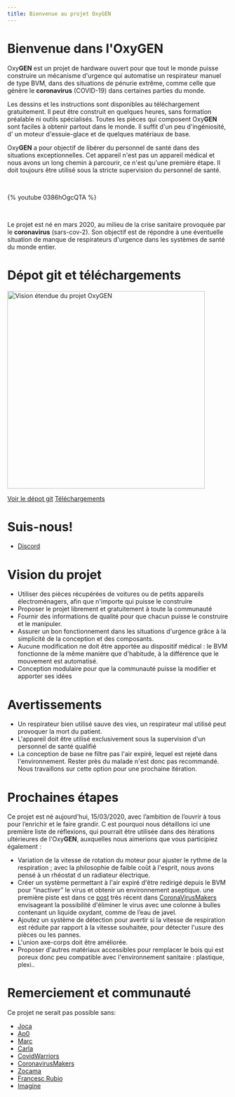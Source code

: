 ```yaml
---
title: Bienvenue au projet OxyGEN
---
```


# Bienvenue dans l'OxyGEN
Oxy**GEN** est un projet de hardware ouvert pour que tout le monde puisse construire un mécanisme d'urgence qui automatise un respirateur manuel de type BVM, dans des situations de pénurie extrême, comme celle que génère le **coronavirus** (COVID-19) dans certaines parties du monde.

Les dessins et les instructions sont disponibles au téléchargement gratuitement. Il peut être construit en quelques heures, sans formation préalable ni outils spécialisés. Toutes les pièces qui composent Oxy**GEN** sont faciles à obtenir partout dans le monde. Il suffit d'un peu d'ingéniosité, d' un moteur d'essuie-glace et de quelques matériaux de base. 

<p> Oxy<strong>GEN</strong> a pour objectif de libérer du personnel de santé dans des situations exceptionnelles. Cet appareil <span class = "danger" style = "color: # fb4949;"> n'est pas un appareil médical </span> et nous avons un long chemin à parcourir, ce n'est qu'une première étape. Il doit toujours être utilisé sous la stricte supervision du personnel de santé.</p>

<br/> 

{% youtube 0386hOgcQTA %}

<br/>

Le projet est né en mars 2020, au milieu de la crise sanitaire provoquée par le **coronavirus** (sars-cov-2). Son objectif est de répondre à une éventuelle situation de manque de respirateurs d'urgence dans les systèmes de santé du monde entier. 

# Dépot git et téléchargements
<img src="/fr/images/oxygen-explo-view.png" width="450" alt="Vision étendue du projet OxyGEN">

[Voir le dépot git](https://github.com/ProtofyTeam/OxyGEN)
[Téléchargements](https://github.com/ProtofyTeam/OxyGEN/archive/master.zip)

# Suis-nous!
* [Discord](https://discord.gg/yyYQxEG)

# Vision du projet             
* Utiliser des pièces récupérées de voitures ou de petits appareils électroménagers, afin que n'importe qui puisse le construire
* Proposer le projet librement et gratuitement à toute la communauté
* Fournir des informations de qualité pour que chacun puisse le construire et le manipuler.
* Assurer un bon fonctionnement dans les situations d'urgence grâce à la simplicité de la conception et des composants.
* Aucune modification ne doit être apportée au dispositif médical : le BVM fonctionne de la même manière que d'habitude, à la différence que le mouvement est automatisé. 
* Conception modulaire pour que la communauté puisse la modifier et apporter ses idées

# Avertissements
* Un respirateur bien utilisé sauve des vies, un respirateur mal utilisé peut provoquer la mort du patient.
* L'appareil doit être utilisé exclusivement sous la supervision d'un personnel de santé qualifié
* La conception de base ne filtre pas l'air expiré, lequel est rejeté dans l'environnement. Rester près du malade n'est donc pas recommandé. Nous travaillons sur cette option pour une prochaine itération. 

# Prochaines étapes
Ce projet est né aujourd'hui, 15/03/2020, avec l’ambition de l’ouvrir à tous pour l’enrichir et le faire grandir. C est pourquoi nous détaillons ici une première liste de réflexions, qui pourrait être utilisée dans des itérations ultérieures de l'Oxy**GEN**, auxquelles nous aimerions que vous participiez également : 
* Variation de la vitesse de rotation du moteur pour ajuster le rythme de la respiration ;  avec la philosophie de faible coût à l'esprit, nous avons pensé à un rhéostat d un radiateur électrique.
* Créer un système permettant à l'air expiré d'être redirigé depuis le BVM pour “inactiver” le virus et obtenir un environnement aseptique. 
une première piste est dans ce [post](https://foro.coronavirusmakers.org/index.php?p=/discussion/24/alternativas-para-filtro-antiviral-a-la-salida-del-ambu#latest ) très récent dans [CoronaVirusMakers](https://foro.coronavirusmakers.org/) envisageant la possibilité d'éliminer le virus avec une colonne à bulles contenant un liquide oxydant, comme de l’eau de javel.
* Ajoutez un système de détection pour avertir si la vitesse de respiration est réduite par rapport à la vitesse souhaitée, pour détecter l'usure des pièces ou les pannes.
* L'union axe-corps doit être améliorée.
* Proposer d'autres matériaux accessibles pour remplacer le bois qui est poreux donc peu compatible avec l'environnement sanitaire  : plastique, plexi..

# Remerciement et communauté
Ce projet ne serait pas possible sans:
* [Joca](https://www.linkedin.com/in/jcarlosn/)
* [Ap0](https://linkedin.com/in/noemi-blázquez-b0034732)
* [Marc](https://www.linkedin.com/in/marc-watine/)
* [Carla](https://www.linkedin.com/in/carla-w-535719130/)
* [CovidWarriors](https://www.covidwarriors.io/)
* [CoronavirusMakers](https://foro.coronavirusmakers.org/)
* [Zocama](https://www.zocama.com)
* [Francesc Rubio](https://instagram.com/nordtaller)
* [Imagine](https://imagine.cc/)
